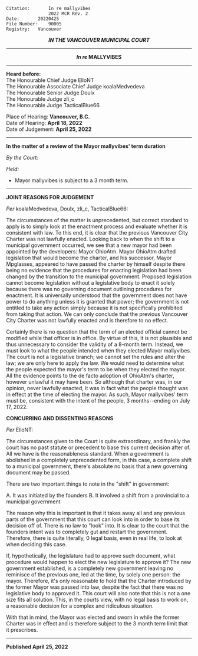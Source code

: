 	Citation:       In re mallyvibes
                	2022 MCR Rev. 2
	Date:		20220425
	File Number:	90005
	Registry:	Vancouver

<p align="center"><b><i>
				IN THE VANCOUVER MUNICIPAL COURT
</b></i>

---

<p align="center">  <i>   <b>  In re </i>MALLYVIBES	  </b>

---
	
**Heard before:**
<br> The Honourable Chief Judge ElloNT
<br> The Honourable Associate Chief Judge koalaMedvedeva
<br> The Honourable Senior Judge Doulx
<br> The Honourable Judge zli_c
<br> The Honourable Judge TacticalBlue66

Place of Hearing: **Vancouver, B.C.**
<br>				Date of Hearing: **April 18, 2022**
<br>				Date of Judgement: **April 25, 2022**

---

  **In the matter of a review of the Mayor mallyvibes' term duration**
  
*By the Court:*
  
*Held:*
  
- Mayor mallyvibes is subject to a 3 month term.
  
---
  
  **JOINT REASONS FOR JUDGEMENT**
  
  *Per* koalaMedvedeva, Doulx, zli_c, TacticalBlue66:
  
The circumstances of the matter is unprecedented, but correct standard to apply is to simply look at the enactment process and evaluate whether it is consistent with law. To this end, it is clear that the previous Vancouver City Charter was not lawfully enacted. Looking back to when the shift to a municipal government occurred, we see that a new mayor had been appointed by the developers: Mayor OhioAtm. Mayor OhioAtm drafted legislation that would become the charter, and his successor, Mayor Mpglasses, appeared to have passed the charter by himself despite there being no evidence that the procedures for enacting legislation had been changed by the transition to the municipal government. Proposed legislation cannot become legislation without a legislative body to enact it solely because there was no governing document outlining procedures for enactment. It is universally understood that the government does not have power to do anything unless it is granted that power; the government is not entitled to take any action simply because it is not specifically prohibited from taking that action. We can only conclude that the previous Vancouver City Charter was not lawfully enacted and is therefore to no effect.

Certainly there is no question that the term of an elected official cannot be modified while that officer is in office. By virtue of this, it is not plausible and thus unnecessary to consider the validity of a 8-month term. Instead, we must look to what the people intended when they elected Mayor mallyvibes. The court is not a legislative branch; we cannot set the rules and alter the law; we are only here to apply the law. We would need to determine what the people expected the mayor's term to be when they elected the mayor. All the evidence points to the de facto adoption of OhioAtm's charter, however unlawful it may have been. So although that charter was, in our opinion, never lawfully enacted, it was in fact what the people thought was in effect at the time of electing the mayor. As such, Mayor mallyvibes' term must be, consistent with the intent of the people, 3 months--ending on July 17, 2022.
  
  **CONCURRING AND DISSENTING REASONS**
  
  *Per* ElloNT:
   
The circumstances given to the Court is quite extraordinary, and frankly the court has no past statute or precedent to base this current decision after of. All we have is the reasonableness standard. When a government is abolished in a completely unprecedented form, in this case, a complete shift to a municipal government, there's absolute no basis that a new governing document may be passed. 

There are two important things to note in the "shift" in government: 

A. It was initiated by the founders
B. It involved a shift from a provincial to a municipal government

The reason why this is important is that it takes away all and any previous parts of the government that this court can look into in order to base its decision off of. There is no law to "look" into. It is clear to the court that the founders intent was to completely gut and restart the government. Therefore, there is quite literally, 0 legal basis, even in real life, to look at when deciding this case.

If, hypothetically, the legislature had to approve such document, what procedure would happen to elect the new legislature to approve it? The new government established, is a completely new government leaving no reminisce of the previous one, led at the time, by solely one person: the mayor. Therefore, it's only reasonable to hold that the Charter introduced by the former Mayor was passed into law, despite the fact that there was no legislative body to approved it. This court will also note that this is not a one size fits all solution. This, in the courts view, with no legal basis to work on, a reasonable decision for a complex and ridiculous situation.

With that in mind, the Mayor was elected and sworn in while the former Charter was in effect and is therefore subject to the 3 month term limit that it prescribes.
  
---
  
  **Published April 25, 2022**
